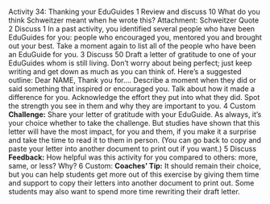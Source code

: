 Activity 34: Thanking your EduGuides
1 Review and discuss 10
What do you think Schweitzer meant when he wrote this?
Attachment: Schweitzer Quote
2 Discuss 1
In a past activity, you identified several people who have been EduGuides for you: people who encouraged you, mentored you and brought out your best. Take a moment again to list all of the people who have been an EduGuide for you.
3 Discuss 50
Draft a letter of gratitude to one of your EduGuides whom is still living. Don’t worry about being perfect; just keep writing and get down as much as you can think of. 
Here’s a suggested outline:
Dear NAME, Thank you for…. 
Describe a moment when they did or said something that inspired or encouraged you.
Talk about how it made a difference for you.
Acknowledge the effort they put into what they did.
Spot the strength you see in them and why they are important to you.
4 Custom
<b>Challenge:</b> Share your letter of gratitude with your EduGuide. As always, it’s your choice whether to take the challenge. But studies have shown that this letter will have the most impact, for you and them, if you make it a surprise and take the time to read it to them in person. (You can go back to copy and paste your letter into another document to print out if you want.)
5 Discuss
<b>Feedback:</b> How helpful was this activity for you compared to others: more, same, or less? Why?
	6 Custom:
<b>Coaches’ Tip:</b> It should remain their choice, but you can help students get more out of this exercise by giving them time and support to copy their letters into another document to print out. Some students may also want to spend more time rewriting their draft letter.


